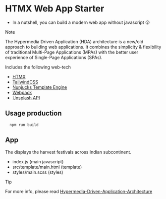 # HTMX Web App Starter

- In a nutshell, you can build a modern web app without javascript :open_mouth:

> [!NOTE]
> The Hypermedia Driven Application (HDA) architecture is a new/old approach to building web applications.
> It combines the simplicity & flexibility of traditional Multi-Page Applications (MPAs) with the better user experience of Single-Page Applications (SPAs).

Includes the following web-tech

- [HTMX](https://htmx.org)
- [TailwindCSS](https://tailwindcss.com)
- [Nunjucks Template Engine](https://mozilla.github.io/nunjucks/)
- [Webpack](https://webpack.js.org)
- [Unsplash API](https://unsplash.com/documentation)

## Usage production

```
  npm run build
```

## App

The displays the harvest festivals across Indian subcontinent.

- index.js (main javascript)
- src/template/main.html (template)
- styles/main.scss (styles)

> [!TIP] 
> For more info, please read [Hypermedia-Driven-Application-Architecture](https://htmx.org/essays/hypermedia-driven-applications/#the-hypermedia-driven-application-architecture)
